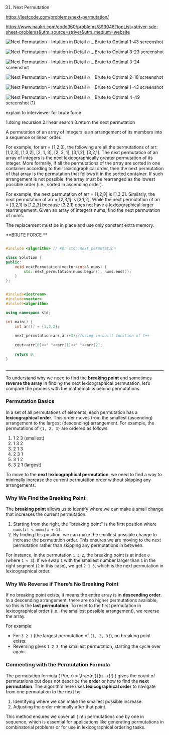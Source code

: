 31. Next Permutation

https://leetcode.com/problems/next-permutation/


https://www.naukri.com/code360/problems/893046?topList=striver-sde-sheet-problems&utm_source=striver&utm_medium=website


![Next Permutation - Intuition in Detail 🔥 _ Brute to Optimal 1-43 screenshot](https://github.com/user-attachments/assets/3a98b57e-2c68-4f98-92b5-42a2136cc034)


![Next Permutation - Intuition in Detail 🔥 _ Brute to Optimal 3-23 screenshot](https://github.com/user-attachments/assets/85c2d1b4-76e6-49d8-8884-64f28df37329)

![Next Permutation - Intuition in Detail 🔥 _ Brute to Optimal 3-24 screenshot](https://github.com/user-attachments/assets/5bdd0622-4e5b-49f1-837f-cd56d88018fb)

![Next Permutation - Intuition in Detail 🔥 _ Brute to Optimal 2-18 screenshot](https://github.com/user-attachments/assets/d7fbd572-b24e-4ab3-bb76-affc272e40f0)

![Next Permutation - Intuition in Detail 🔥 _ Brute to Optimal 1-43 screenshot](https://github.com/user-attachments/assets/1a06ce05-e469-4ce9-8af3-a4bad0360a66)

![Next Permutation - Intuition in Detail 🔥 _ Brute to Optimal 4-49 screenshot (1)](https://github.com/user-attachments/assets/010f3ad3-970d-425e-9c8f-50f54dff8845)


explain to interviewer
for brute force

1.doing recursion
2.linear search
3.return the next permutation

A permutation of an array of integers is an arrangement of its members into a sequence or linear order.

For example, for arr = [1,2,3], the following are all the permutations of arr: [1,2,3], [1,3,2], [2, 1, 3], [2, 3, 1], [3,1,2], [3,2,1].
The next permutation of an array of integers is the next lexicographically greater permutation of its integer. More formally, if all the permutations of the array are sorted in one container according to their lexicographical order, then the next permutation of that array is the permutation that follows it in the sorted container. If such arrangement is not possible, the array must be rearranged as the lowest possible order (i.e., sorted in ascending order).

For example, the next permutation of arr = [1,2,3] is [1,3,2].
Similarly, the next permutation of arr = [2,3,1] is [3,1,2].
While the next permutation of arr = [3,2,1] is [1,2,3] because [3,2,1] does not have a lexicographical larger rearrangement.
Given an array of integers nums, find the next permutation of nums.

The replacement must be in place and use only constant extra memory.

**BRUTE FORCE **

```cpp

#include <algorithm> // For std::next_permutation

class Solution {
public:
    void nextPermutation(vector<int>& nums) {
        std::next_permutation(nums.begin(), nums.end());
    }
};


```

```cpp

#include<iostream>
#include<vector>
#include<algorithm>

using namespace std;

int main() {
    int arr[] = {1,3,2};
    
    next_permutation(arr,arr+3);//using in-built function of C++
    
    cout<<arr[0]<<" "<<arr[1]<<" "<<arr[2];
    
    return 0;
}



```

---

To understand why we need to find the **breaking point** and sometimes **reverse the array** in finding the next lexicographical permutation, let’s compare the process with the mathematics behind permutations.

### Permutation Basics
In a set of all permutations of elements, each permutation has a **lexicographical order**. This order moves from the smallest (ascending) arrangement to the largest (descending) arrangement. For example, the permutations of `{1, 2, 3}` are ordered as follows:

1. 1 2 3 (smallest)
2. 1 3 2
3. 2 1 3
4. 2 3 1
5. 3 1 2
6. 3 2 1 (largest)

To move to the **next lexicographical permutation**, we need to find a way to minimally increase the current permutation order without skipping any arrangements.

### Why We Find the Breaking Point
The **breaking point** allows us to identify where we can make a small change that increases the current permutation. 

1. Starting from the right, the "breaking point" is the first position where `nums[i] < nums[i + 1]`.
2. By finding this position, we can make the smallest possible change to increase the permutation order. This ensures we are moving to the next permutation rather than skipping any permutations in between.

For instance, in the permutation `1 3 2`, the breaking point is at index `0` (where `1 < 3`). If we swap `1` with the smallest number larger than `1` in the right segment (`2` in this case), we get `2 1 3`, which is the next permutation in lexicographical order.

### Why We Reverse if There’s No Breaking Point
If no breaking point exists, it means the entire array is in **descending order**. In a descending arrangement, there are no higher permutations available, so this is the **last permutation**. To reset to the first permutation in lexicographical order (i.e., the smallest possible arrangement), we reverse the array.

For example:
- For `3 2 1` (the largest permutation of `[1, 2, 3]`), no breaking point exists.
- Reversing gives `1 2 3`, the smallest permutation, starting the cycle over again.

### Connecting with the Permutation Formula
The permutation formula \( P(n, r) = \frac{n!}{(n - r)!} \) gives the count of permutations but does not describe the **order** or how to find the **next permutation**. The algorithm here uses **lexicographical order** to navigate from one permutation to the next by:

1. Identifying where we can make the smallest possible increase.
2. Adjusting the order minimally after that point.

This method ensures we cover all \( n! \) permutations one by one in sequence, which is essential for applications like generating permutations in combinatorial problems or for use in lexicographical ordering tasks.
